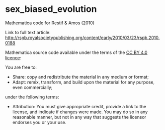 # sex_biased_evolution
Mathematica code for Restif &amp; Amos (2010)

Link to full text article:
http://rspb.royalsocietypublishing.org/content/early/2010/03/23/rspb.2010.0188

Mathematica source code available under the terms of the [CC BY 4.0 licence](https://creativecommons.org/licenses/by/4.0/):

You are free to:
- Share: copy and redistribute the material in any medium or format;
- Adapt: remix, transform, and build upon the material for any purpose, even commercially;

under the following terms:

- Attribution: You must give appropriate credit, provide a link to the license, and indicate if changes were made. You may do so in any reasonable manner, but not in any way that suggests the licensor endorses you or your use.
